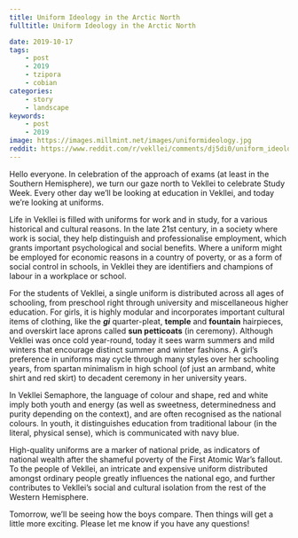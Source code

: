 ```yaml
---
title: Uniform Ideology in the Arctic North
fulltitle: Uniform Ideology in the Arctic North

date: 2019-10-17
tags:
    - post
    - 2019
    - tzipora
    - cobian
categories:
    - story
    - landscape
keywords:
    - post
    - 2019
image: https://images.millmint.net/images/uniformideology.jpg
reddit: https://www.reddit.com/r/vekllei/comments/dj5di0/uniform_ideology_in_the_arctic_north/
---
```


Hello everyone. In celebration of the approach of exams (at least in the Southern Hemisphere), we turn our gaze north to Vekllei to celebrate Study Week. Every other day we’ll be looking at education in Vekllei, and today we’re looking at uniforms.

Life in Vekllei is filled with uniforms for work and in study, for a various historical and cultural reasons. In the late 21st century, in a society where work is social, they help distinguish and professionalise employment, which grants important psychological and social benefits. Where a uniform might be employed for economic reasons in a country of poverty, or as a form of social control in schools, in Vekllei they are identifiers and champions of labour in a workplace or school.

For the students of Vekllei, a single uniform is distributed across all ages of schooling, from preschool right through university and miscellaneous higher education. For girls, it is highly modular and incorporates important cultural items of clothing, like the ***gi*** quarter-pleat, **temple** and **fountain** hairpieces, and overskirt lace aprons called **sun petticoats** (in ceremony). Although Vekllei was once cold year-round, today it sees warm summers and mild winters that encourage distinct summer and winter fashions. A girl’s preference in uniforms may cycle through many styles over her schooling years, from spartan minimalism in high school (of just an armband, white shirt and red skirt) to decadent ceremony in her university years.

In Vekllei Semaphore, the language of colour and shape, red and white imply both youth and energy (as well as sweetness, determinedness and purity depending on the context), and are often recognised as the national colours. In youth, it distinguishes education from traditional labour (in the literal, physical sense), which is communicated with navy blue.

High-quality uniforms are a marker of national pride, as indicators of national wealth after the shameful poverty of the First Atomic War’s fallout. To the people of Vekllei, an intricate and expensive uniform distributed amongst ordinary people greatly influences the national ego, and further contributes to Vekllei’s social and cultural isolation from the rest of the Western Hemisphere.

Tomorrow, we’ll be seeing how the boys compare. Then things will get a little more exciting.  Please let me know if you have any questions!

